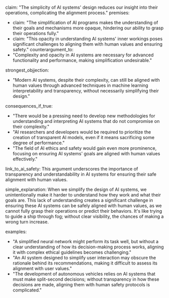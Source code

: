 claim: "The simplicity of AI systems' design reduces our insight into their operations, complicating the alignment process."
premises:
  - claim: "The simplification of AI programs makes the understanding of their goals and mechanisms more opaque, hindering our ability to grasp their operations fully."
  - claim: "This opacity in understanding AI systems' inner workings poses significant challenges to aligning them with human values and ensuring safety."
counterargument_to:
  - "Complexity and opacity in AI systems are necessary for advanced functionality and performance, making simplification undesirable."

strongest_objjection:
  - "Modern AI systems, despite their complexity, can still be aligned with human values through advanced techniques in machine learning interpretability and transparency, without necessarily simplifying their design."

consequences_if_true:
  - "There would be a pressing need to develop new methodologies for understanding and interpreting AI systems that do not compromise on their complexity."
  - "AI researchers and developers would be required to prioritize the creation of transparent AI models, even if it means sacrificing some degree of performance."
  - "The field of AI ethics and safety would gain even more prominence, focusing on ensuring AI systems' goals are aligned with human values effectively."

link_to_ai_safety: This argument underscores the importance of transparency and understandability in AI systems for ensuring their safe alignment with human values.

simple_explanation: When we simplify the design of AI systems, we unintentionally make it harder to understand how they work and what their goals are. This lack of understanding creates a significant challenge in ensuring these AI systems can be safely aligned with human values, as we cannot fully grasp their operations or predict their behaviors. It's like trying to guide a ship through fog; without clear visibility, the chances of making a wrong turn increase.

examples:
  - "A simplified neural network might perform its task well, but without a clear understanding of how its decision-making process works, aligning it with complex ethical guidelines becomes challenging."
  - "An AI system designed to simplify user interaction may obscure the rationale behind its recommendations, making it difficult to assess its alignment with user values."
  - "The development of autonomous vehicles relies on AI systems that must make split-second decisions; without transparency in how these decisions are made, aligning them with human safety protocols is complicated."